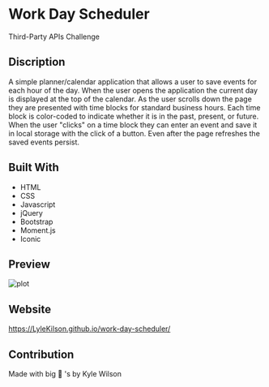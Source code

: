 # Work Day Scheduler
Third-Party APIs Challenge

## Discription 
A simple planner/calendar application that allows a user to save events for each hour of the day. When the user opens the application the current day is displayed at the top of the calendar. As the user scrolls down the page they are presented with time blocks for standard business hours. Each time block is color-coded to indicate whether it is in the past, present, or future. When the user "clicks" on a time block they can enter an event and save it in local storage with the click of a button. Even after the page refreshes the saved events persist.

## Built With
* HTML
* CSS
* Javascript
* jQuery
* Bootstrap
* Moment.js
* Iconic

## Preview
![plot](?raw=true "Preview")

## Website
https://LyleKilson.github.io/work-day-scheduler/

## Contribution
Made with big 🧠 's by Kyle Wilson
